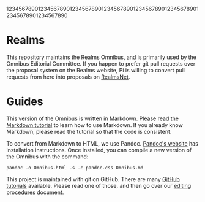 12345678901234567890123456789012345678901234567890123456789012345678901234567890

# Realms #

This repository maintains the Realms Omnibus, and is primarily used by the
Omnibus Editorial Committee. If you happen to prefer git pull requests over the
proposal system on the Realms website, Pi is willing to convert pull requests
from here into proposals on [RealmsNet](https://www.realmsnet.net/).

# Guides #

This version of the Omnibus is written in Markdown. Please read the [Markdown
tutorial](https://3geek14.github.io/Realms/MarkdownTutorial) to learn how to use
Markdown. If you already know Markdown, please read the tutorial so that the
code is consistent.

To convert from Markdown to HTML, we use Pandoc. [Pandoc's
website](http://www.pandoc.org/installing.html) has installation instructions.
Once installed, you can compile a new version of the Omnibus with the command:

    pandoc -o Omnibus.html -s -c pandoc.css Omnibus.md

This project is maintained with git on GitHub. There are many [GitHub
tutorials](https://guides.github.com/activities/hello-world/) available. Please
read one of those, and then go over our [editing
procedures](https://3geek14.github.io/Realms/EditingProcedures) document.
